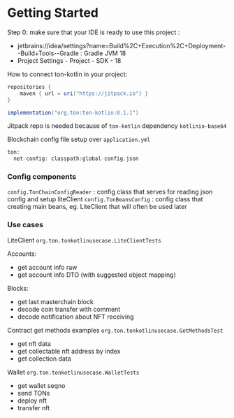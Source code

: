 # Getting Started

Step 0: make sure that your IDE is ready to use this project : 

- jetbrains://idea/settings?name=Build%2C+Execution%2C+Deployment--Build+Tools--Gradle : Gradle JVM 18
- Project Settings - Project - SDK - 18

How to connect ton-kotlin in your project: 

```groovy
repositories {
	maven { url = uri("https://jitpack.io") }
}

implementation("org.ton:ton-kotlin:0.1.1")

```

Jitpack repo is needed because of `ton-kotlin` dependency `kotlinio-base64`  

Blockchain config file setup over `application.yml`

```groovy
ton:
  net-config: classpath:global-config.json
```

### Config components

`config.TonChainConfigReader` : config class that serves for reading json config and setup liteClient
`config.TonBeansConfig` : config class that creating main beans, eg. LiteClient that will often be used later 

### Use cases

LiteClient `org.ton.tonkotlinusecase.LiteClientTests`

Accounts: 

- get account info raw 
- get account info DTO (with suggested object mapping)

Blocks: 

- get last masterchain block 
- decode coin transfer with comment
- decode notification about NFT receiving

Contract get methods examples `org.ton.tonkotlinusecase.GetMethodsTest`

- get nft data 
- get collectable nft address by index
- get collection data

Wallet `org.ton.tonkotlinusecase.WalletTests`

- get wallet seqno
- send TONs
- deploy nft
- transfer nft
